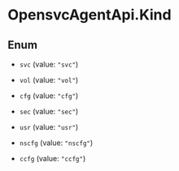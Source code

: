 # OpensvcAgentApi.Kind

## Enum


* `svc` (value: `"svc"`)

* `vol` (value: `"vol"`)

* `cfg` (value: `"cfg"`)

* `sec` (value: `"sec"`)

* `usr` (value: `"usr"`)

* `nscfg` (value: `"nscfg"`)

* `ccfg` (value: `"ccfg"`)


